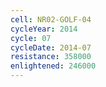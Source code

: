 ```yaml
---
cell: NR02-GOLF-04
cycleYear: 2014
cycle: 07
cycleDate: 2014-07
resistance: 358000
enlightened: 246000
---
```

